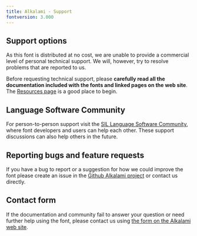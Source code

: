 ```yaml
---
title: Alkalami - Support
fontversion: 3.000
---
```


## Support options

As this font is distributed at no cost, we are unable to provide a commercial level of personal technical support. We will, however, try to resolve problems that are reported to us.

Before requesting technical support, please **carefully read all the documentation included with the fonts and linked pages on the web site**. The [Resources page](resources.md) is a good place to begin.

## Language Software Community

For person-to-person support visit the [SIL Language Software Community](https://community.software.sil.org/c/silfonts), where font developers and users can help each other. These support discussions can also help others in the future.

## Reporting bugs and feature requests

If you have a bug to report or a suggestion for how we could improve the font please create an issue in the [Github Alkalami project](https://github.com/silnrsi/font-alkalami/issues) or contact us directly.

## Contact form

If the documentation and community fail to answer your question or need further help using the font, please contact us using [the form on the Alkalami web site](https://software.sil.org/alkalami/about/contact/).

